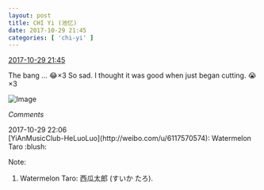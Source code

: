 ```yaml
---
layout: post
title: CHI Yi (池忆)
date: 2017-10-29 21:45
categories: [ 'chi-yi' ]
---
```


<div class="weibo-info">
  <a href="http://weibo.com/6117581836/FsEUXuZUm">2017-10-29 21:45</a>
</div>

The bang … :joy:×3 So sad. I thought it was good when just began cutting. :sob:×3

<!-- more -->

![Image](https://wx2.sinaimg.cn/mw690/006G0KuMgy1fkzgak2qxuj30qo0qotc7.jpg)

*Comments*

<div class="weibo-info">2017-10-29 22:06</div>
[YiAnMusicClub-HeLuoLuo](http://weibo.com/u/6117570574): Watermelon Taro :blush:

Note:
1. Watermelon Taro: 西瓜太郎 (すいか たろ).
